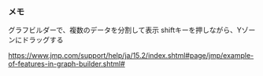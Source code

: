 ### メモ

グラフビルダーで、複数のデータを分割して表示
shiftキーを押しながら、Yゾーンにドラッグする

https://www.jmp.com/support/help/ja/15.2/index.shtml#page/jmp/example-of-features-in-graph-builder.shtml#


